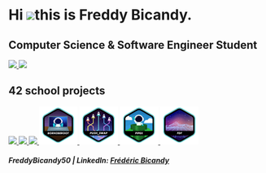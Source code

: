 # Hi ![](https://user-images.githubusercontent.com/18350557/176309783-0785949b-9127-417c-8b55-ab5a4333674e.gif)this is Freddy Bicandy.

## Computer Science & Software Engineer Student

<p align="left">
  <a href="https://42beirut.com/">
    <img width="7%" src="https://42beirut.com/wp-content/uploads/2023/11/download.png"/>
  </a>
  <a href="https://liu.edu.lb/NewLIU2022/"> 
    <img width="6%" src="https://liu.edu.lb/NewLIU2022/common/images/logo.png"/>
  </a>
</p>

## 42 school projects

<p align="left">
  <a href="">
    <img width="15%" src="https://raw.githubusercontent.com/FreddyBicandy50/42-Libft/refs/heads/main/libfte.png?token=GHSAT0AAAAAADAXVRILRMHBNPSMR2HGWMA4Z7G6WCQ"/>
  </a>
  <a href=""> 
    <img width="15%" src="https://raw.githubusercontent.com/FreddyBicandy50/42-ft_printf/refs/heads/main/ft_printfe.png?token=GHSAT0AAAAAADAXVRIKDHBKZSIKOI5T6YBEZ7G6WOA"/>
    </a>
  <a href="">
  <img width="15%" src="https://raw.githubusercontent.com/FreddyBicandy50/42-get_next_line/refs/heads/main/get_next_linee.png?token=GHSAT0AAAAAADAXVRIKCSTVGMBTZZNCHBJ6Z7G6XCA"/>
  </a>
  <a href="">
  <img width="15%" src="https://raw.githubusercontent.com/FreddyBicandy50/42-Born2beroot/refs/heads/main/born2beroote.png?token=GHSAT0AAAAAADAXVRILSG7M2YOBYKQ7NMR6Z7G6XJA"/>
  </a>
  <a href="https://github.com/FreddyBicandy50/42-push_swap">
  <img width="15%" src="https://raw.githubusercontent.com/FreddyBicandy50/42-push_swap/refs/heads/main/push_swape.png"/>
  </a>
  <a href="https://github.com/FreddyBicandy50/42-pipex">
  <img width="15%" src="https://raw.githubusercontent.com/FreddyBicandy50/42-pipex/refs/heads/main/pipexe.png"/>
  </a>
  <a href="https://github.com/FreddyBicandy50/42-fdf">
  <img width="15%" src="https://raw.githubusercontent.com/FreddyBicandy50/42-fdf/refs/heads/main/fdfe.png"/>
  </a>
</p>

##### FreddyBicandy50 | LinkedIn: [Frédéric Bicandy](https://www.linkedin.com/in/freddy-bicandy/)
